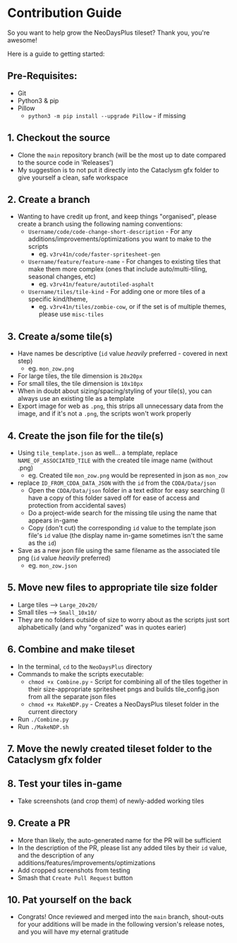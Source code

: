# Contribution Guide
So you want to help grow the NeoDaysPlus tileset? Thank you, you're awesome! 

Here is a guide to getting started:

## Pre-Requisites:
- Git
- Python3 & pip
- Pillow
    - `python3 -m pip install --upgrade Pillow` - if missing

## 1. Checkout the source
- Clone the `main` repository branch (will be the most up to date compared to the source code in 'Releases')
- My suggestion is to not put it directly into the Cataclysm gfx folder to give yourself a clean, safe workspace

## 2. Create a branch
- Wanting to have credit up front, and keep things "organised", please create a branch using the following naming conventions:
    - `Username/code/code-change-short-description` - For any additions/improvements/optimizations you want to make to the scripts
        - eg. `v3rv41n/code/faster-spritesheet-gen`
    - `Username/feature/feature-name` - For changes to existing tiles that make them more complex (ones that include auto/multi-tiling, seasonal changes, etc)
        - eg. `v3rv41n/feature/autotiled-asphalt`
    - `Username/tiles/tile-kind` - For adding one or more tiles of a specific kind/theme, 
        - eg. `v3rv41n/tiles/zombie-cow`, or if the set is of multiple themes, please use `misc-tiles`

## 3. Create a/some tile(s)
- Have names be descriptive (`id` value *heavily* preferred - covered in next step)
    - eg. `mon_zow.png`
- For large tiles, the tile dimension is `20x20px`
- For small tiles, the tile dimension is `10x10px`
- When in doubt about sizing/spacing/styling of your tile(s), you can always use an existing tile as a template
- Export image for web as `.png`, this strips all unnecessary data from the image, and if it's not a `.png`, the scripts won't work properly

## 4. Create the json file for the tile(s)
- Using `tile_template.json` as well... a template, replace `NAME_OF_ASSOCIATED_TILE` with the created tile image name (without .png)
    - eg. Created tile `mon_zow.png` would be represented in json as `mon_zow`
- replace `ID_FROM_CDDA_DATA_JSON` with the `id` from the `CDDA/Data/json`
    - Open the `CDDA/Data/json` folder in a text editor for easy searching (I have a copy of this folder saved off for ease of access and protection from accidental saves)
    - Do a project-wide search for the missing tile using the name that appears in-game
    - Copy (don't cut) the corresponding `id` value to the template json file's `id` value (the display name in-game sometimes isn't the same as the `id`)
- Save as a new json file using the same filename as the associated tile png (`id` value *heavily* preferred)
    - eg. `mon_zow.json`

## 5. Move new files to appropriate tile size folder
- Large tiles --> `Large_20x20/`
- Small tiles --> `Small_10x10/`
- They are no folders outside of size to worry about as the scripts just sort alphabetically (and why "organized" was in quotes earier)

## 6. Combine and make tileset
- In the terminal, `cd` to the `NeoDaysPlus` directory
- Commands to make the scripts executable:
    - `chmod +x Combine.py` - Script for combining all of the tiles together in their size-appropriate spritesheet pngs and builds tile_config.json from all the separate json files
    - `chmod +x MakeNDP.py` - Creates a NeoDaysPlus tileset folder in the current directory
- Run `./Combine.py`
- Run `./MakeNDP.sh`

## 7. Move the newly created tileset folder to the Cataclysm gfx folder

## 8. Test your tiles in-game
- Take screenshots (and crop them) of newly-added working tiles

## 9. Create a PR
- More than likely, the auto-generated name for the PR will be sufficient
- In the description of the PR, please list any added tiles by their `id` value, and  the description of any additions/features/improvements/optimizations
- Add cropped screenshots from testing
- Smash that `Create Pull Request` button

## 10. Pat yourself on the back
- Congrats! Once reviewed and merged into the `main` branch, shout-outs for your additions will be made in the following version's release notes, and you will have my eternal gratitude
